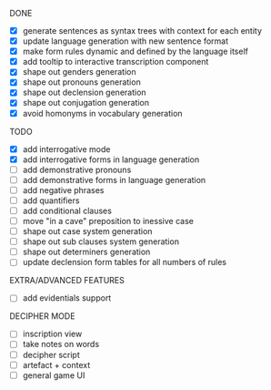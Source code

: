 DONE
* [x] generate sentences as syntax trees with context for each entity
* [x] update language generation with new sentence format
* [x] make form rules dynamic and defined by the language itself
* [x] add tooltip to interactive transcription component
* [x] shape out genders generation
* [x] shape out pronouns generation
* [x] shape out declension generation
* [x] shape out conjugation generation
* [x] avoid homonyms in vocabulary generation

TODO
* [x] add interrogative mode
* [x] add interrogative forms in language generation
* [ ] add demonstrative pronouns
* [ ] add demonstrative forms in language generation
* [ ] add negative phrases
* [ ] add quantifiers
* [ ] add conditional clauses
* [ ] move "in a cave" preposition to inessive case
* [ ] shape out case system generation
* [ ] shape out sub clauses system generation
* [ ] shape out determiners generation
* [ ] update declension form tables for all numbers of rules

EXTRA/ADVANCED FEATURES
* [ ] add evidentials support

DECIPHER MODE
* [ ] inscription view
* [ ] take notes on words
* [ ] decipher script
* [ ] artefact + context
* [ ] general game UI
